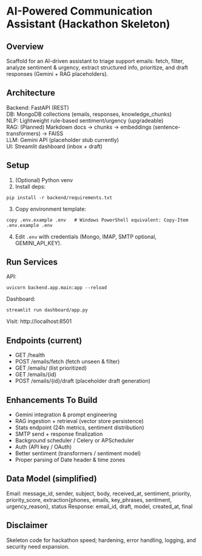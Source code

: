 # AI-Powered Communication Assistant (Hackathon Skeleton)

## Overview
Scaffold for an AI-driven assistant to triage support emails: fetch, filter, analyze sentiment & urgency, extract structured info, prioritize, and draft responses (Gemini + RAG placeholders).

## Architecture
Backend: FastAPI (REST)  
DB: MongoDB collections (emails, responses, knowledge_chunks)  
NLP: Lightweight rule-based sentiment/urgency (upgradeable)  
RAG: (Planned) Markdown docs -> chunks -> embeddings (sentence-transformers) -> FAISS  
LLM: Gemini API (placeholder stub currently)  
UI: Streamlit dashboard (inbox + draft)

## Setup
1. (Optional) Python venv
2. Install deps:
```
pip install -r backend/requirements.txt
```
3. Copy environment template:
```
copy .env.example .env   # Windows PowerShell equivalent: Copy-Item .env.example .env
```
4. Edit `.env` with credentials (Mongo, IMAP, SMTP optional, GEMINI_API_KEY).

## Run Services
API:
```
uvicorn backend.app.main:app --reload
```
Dashboard:
```
streamlit run dashboard/app.py
```
Visit: http://localhost:8501

## Endpoints (current)
- GET /health
- POST /emails/fetch (fetch unseen & filter)
- GET /emails/ (list prioritized)
- GET /emails/{id}
- POST /emails/{id}/draft (placeholder draft generation)

## Enhancements To Build
- Gemini integration & prompt engineering
- RAG ingestion + retrieval (vector store persistence)
- Stats endpoint (24h metrics, sentiment distribution)
- SMTP send + response finalization
- Background scheduler / Celery or APScheduler
- Auth (API key / OAuth)
- Better sentiment (transformers / sentiment model)
- Proper parsing of Date header & time zones

## Data Model (simplified)
Email: message_id, sender, subject, body, received_at, sentiment, priority, priority_score, extraction{phones, emails, key_phrases, sentiment, urgency_reason}, status
Response: email_id, draft, model, created_at, final

## Disclaimer
Skeleton code for hackathon speed; hardening, error handling, logging, and security need expansion.
